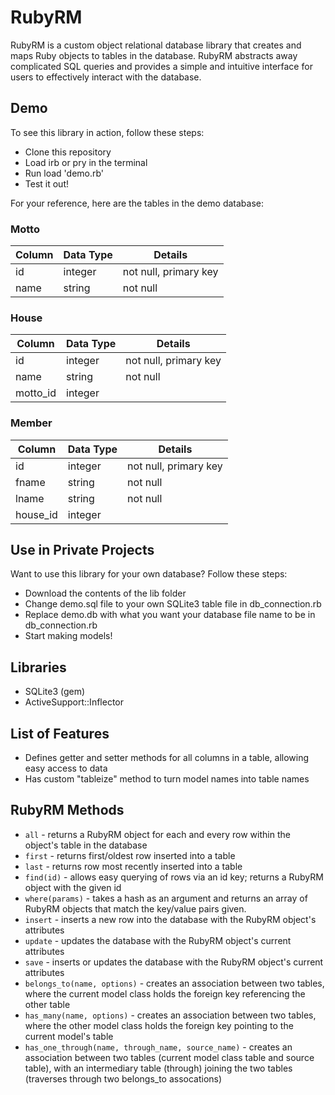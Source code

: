 # RubyRM
RubyRM is a custom object relational database library that creates and maps Ruby objects to tables in the database. RubyRM abstracts away complicated SQL queries and provides a simple and intuitive interface for users to effectively interact with the database.

## Demo

To see this library in action, follow these steps:

* Clone this repository
* Load irb or pry in the terminal
* Run load 'demo.rb'
* Test it out!

For your reference, here are the tables in the demo database:

### Motto

|Column|Data Type|Details|
|------|---------|-------|
|id	   |integer	 |not null, primary key|
|name	 |string	 |not null|

### House

|Column|Data Type|Details|
|------|---------|-------|
|id	   |integer	 |not null, primary key|
|name	 |string	 |not null|
|motto_id|integer|       |

### Member

|Column|Data Type|Details|
|------|---------|-------|
|id	   |integer	 |not null, primary key
|fname |string	 |not null
|lname |string   |not null
|house_id|integer	|      |

## Use in Private Projects

Want to use this library for your own database? Follow these steps:

* Download the contents of the lib folder
* Change demo.sql file to your own SQLite3 table file in db_connection.rb
* Replace demo.db with what you want your database file name to be in db_connection.rb
* Start making models!

## Libraries

* SQLite3 (gem)
* ActiveSupport::Inflector

## List of Features

* Defines getter and setter methods for all columns in a table, allowing easy access to data
* Has custom "tableize" method to turn model names into table names

## RubyRM Methods

* `all` - returns a RubyRM object for each and every row within the object's table in the database
* `first` - returns first/oldest row inserted into a table
* `last` - returns row most recently inserted into a table
* `find(id)` - allows easy querying of rows via an id key; returns a RubyRM object with the given id
* `where(params)` - takes a hash as an argument and returns an array of RubyRM objects that match the key/value pairs given.
* `insert` - inserts a new row into the database with the RubyRM object's attributes
* `update` - updates the database with the RubyRM object's current attributes
* `save` - inserts or updates the database with the RubyRM object's current attributes
* `belongs_to(name, options)` - creates an association between two tables, where the current model class holds the foreign key referencing the other table
* `has_many(name, options)` - creates an association between two tables, where the other model class holds the foreign key pointing to the current model's table
* `has_one_through(name, through_name, source_name)` - creates an association between two tables (current model class table and source table), with an intermediary table (through) joining the two tables (traverses through two belongs_to assocations)
